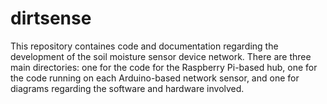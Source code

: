 # dirtsense

This repository containes code and documentation regarding the development of the soil moisture sensor device network. There are three main directories: one for the code for the Raspberry Pi-based hub, one for the code running on each Arduino-based network sensor, and one for diagrams regarding the software and hardware involved. 

